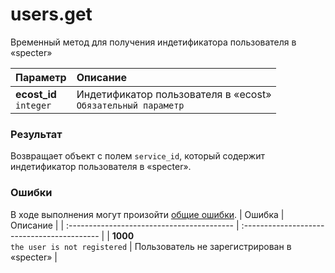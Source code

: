 # users.get
Временный метод для получения индетификатора пользователя в «specter»

| Параметр                    | Описание                                                          |
| :-------------------------- | :---------------------------------------------------------------- |
| **ecost_id**<br />`integer` | Индетификатор пользователя в «ecost»<br />`Обязательный параметр` |

### Результат
Возвращает объект с полем `service_id`, который содержит индетификатор пользователя в «specter».

### Ошибки
В ходе выполнения могут произойти [общие ошибки]().
| Ошибка                                     | Описание                                    |
| :----------------------------------------- | :------------------------------------------ |
| **1000**<br />`the user is not registered` | Пользователь не зарегистрирован в «specter» |